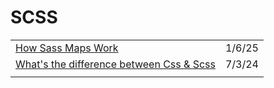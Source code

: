 # SCSS

|                                                                                                                                |        |
| ------------------------------------------------------------------------------------------------------------------------------ | ------ |
| [How Sass Maps Work](https://app.daily.dev/posts/how-sass-maps-work-jociu0svf)                                                 | 1/6/25 |
| [What's the difference between Css & Scss](https://dev.to/peterbabs/whats-the-difference-between-css-scss-29b2?context=digest) | 7/3/24 |
|                                                                                                                                |        |
